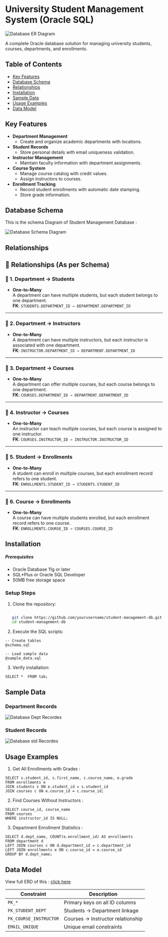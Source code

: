 
#  University Student Management System (Oracle SQL)

![Database ER Diagram](student_ERD.png)

A complete Oracle database solution for managing university students, courses, departments, and enrollments.

##  Table of Contents
- [Key Features](#-key-features)
- [Database Schema](#-database-schema)  
- [Relationships](#-relationships)
- [Installation](#-installation)  
- [Sample Data](#-sample-data)
- [Usage Examples](#-usage-examples)
- [Data Model](#-data-model)


##  Key Features

- **Department Management**  
  - Create and organize academic departments with locations.
- **Student Records**  
  - Store personal details with email uniqueness validation.
- **Instructor Management**  
  - Maintain faculty information with department assignments.
- **Course System**  
  - Manage course catalog with credit values.
  - Assign instructors to courses.
- **Enrollment Tracking**  
  - Record student enrollments with automatic date stamping.
  - Store grade information.

##  Database Schema

This is the schema Diagram of Student Management Database :

![Database Schema Diagram](images/schema.png)

##  Relationships


## 🔗 Relationships (As per Schema)

### 🔹 1. **Department → Students**
- **One-to-Many**  
  A department can have multiple students, but each student belongs to one department.  
  **FK**: `STUDENTS.DEPARTMENT_ID → DEPARTMENT.DEPARTMENT_ID`

---

### 🔹 2. **Department → Instructors**
- **One-to-Many**  
  A department can have multiple instructors, but each instructor is associated with one department.  
  **FK**: `INSTRUCTOR.DEPARTMENT_ID → DEPARTMENT.DEPARTMENT_ID`

---

### 🔹 3. **Department → Courses**
- **One-to-Many**  
  A department can offer multiple courses, but each course belongs to one department.  
  **FK**: `COURSES.DEPARTMENT_ID → DEPARTMENT.DEPARTMENT_ID`

---

### 🔹 4. **Instructor → Courses**
- **One-to-Many**  
  An instructor can teach multiple courses, but each course is assigned to one instructor.  
  **FK**: `COURSES.INSTRUCTOR_ID → INSTRUCTOR.INSTRUCTOR_ID`

---

### 🔹 5. **Student → Enrollments**
- **One-to-Many**  
  A student can enroll in multiple courses, but each enrollment record refers to one student.  
  **FK**: `ENROLLMENTS.STUDENT_ID → STUDENTS.STUDENT_ID`

---

### 🔹 6. **Course → Enrollments**
- **One-to-Many**  
  A course can have multiple students enrolled, but each enrollment record refers to one course.  
  **FK**: `ENROLLMENTS.COURSE_ID → COURSES.COURSE_ID`


##  Installation

##### Prerequisites
- Oracle Database 11g or later
- SQL*Plus or Oracle SQL Developer
- 50MB free storage space

### Setup Steps
1. Clone the repository:

```bash

   git clone https://github.com/yourusername/student-management-db.git
   cd student-management-db

 ```

2. Execute the SQL scripts:

```
-- Create tables
@schema.sql

-- Load sample data
@sample_data.sql

```
3. Verify installation:

```
SELECT *  FROM tab;

```

## Sample Data

### Department Records

![Database Dept Recordes](images/dept.png)


### Student Records

![Database std Recordes](images/std.png)


## Usage Examples

1. Get All Enrollments with Grades :

```
SELECT s.student_id, s.first_name, c.course_name, e.grade
FROM enrollments e
JOIN students s ON e.student_id = s.student_id
JOIN courses c ON e.course_id = c.course_id;

```

2. Find Courses Without Instructors :

```
SELECT course_id, course_name 
FROM courses
WHERE instructor_id IS NULL;
```
3. Department Enrollment Statistics :

```
SELECT d.dept_name, COUNT(e.enrollment_id) AS enrollments
FROM department d
LEFT JOIN courses c ON d.department_id = c.department_id
LEFT JOIN enrollments e ON c.course_id = e.course_id
GROUP BY d.dept_name;
```

## Data Model


View full ERD of this : [click here](student_ERD.pdf)


| Constraint            | Description                          |
|-----------------------|--------------------------------------|
| `PK_*`                | Primary keys on all ID columns       |
| `FK_STUDENT_DEPT`     | Students → Department linkage        |
| `FK_COURSE_INSTRUCTOR`| Courses → Instructor relationship    |
| `EMAIL_UNIQUE`        | Unique email constraints             |
